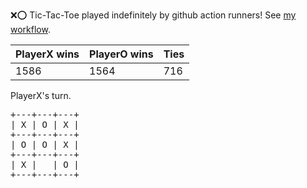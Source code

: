 :x::o: Tic-Tac-Toe played indefinitely by github action runners! See [my workflow](.github/workflows/play.yaml).

|PlayerX wins|PlayerO wins|Ties|
|-|-|-|
|1586|1564|716|

PlayerX's turn.

<pre>
+---+---+---+
| X | O | X |
+---+---+---+
| O | O | X |
+---+---+---+
| X |   | O |
+---+---+---+
</pre>